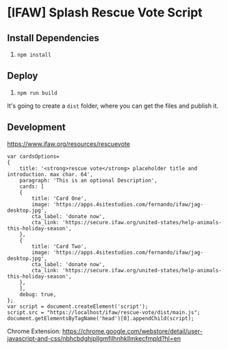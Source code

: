# [IFAW] Splash Rescue Vote Script

## Install Dependencies

1. `npm install`

## Deploy

1. `npm run build`

It's going to create a `dist` folder, where you can get the files and publish it.

## Development

https://www.ifaw.org/resources/rescuevote

```
var cardsOptions=
{
	title: '<strong>rescue vote</strong> placeholder title and introduction. max char. 64',
	paragraph: 'This is an optional Description',
	cards: [
	{
		title: 'Card One',
		image: 'https://apps.4sitestudios.com/fernando/ifaw/jag-desktop.jpg',
		cta_label: 'donate now',
		cta_link: 'https://secure.ifaw.org/united-states/help-animals-this-holiday-season',
	},
	{
		title: 'Card Two',
		image: 'https://apps.4sitestudios.com/fernando/ifaw/jag-desktop.jpg',
		cta_label: 'donate now',
		cta_link: 'https://secure.ifaw.org/united-states/help-animals-this-holiday-season',
	},
	],
	debug: true,
};
var script = document.createElement('script');
script.src = "https://localhost/ifaw/rescue-vote/dist/main.js";
document.getElementsByTagName('head')[0].appendChild(script);
```

Chrome Extension: https://chrome.google.com/webstore/detail/user-javascript-and-css/nbhcbdghjpllgmfilhnhkllmkecfmpld?hl=en
